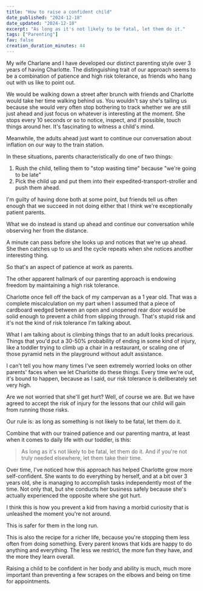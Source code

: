 ```yaml
---
title: "How to raise a confident child"
date_published: "2024-12-18"
date_updated: "2024-12-18"
excerpt: "As long as it's not likely to be fatal, let them do it."
tags: ["Parenting"]
fav: false
creation_duration_minutes: 44
---
```


My wife Charlane and I have developed our distinct parenting style over 3 years of having Charlotte. The distinguishing trait of our approach seems to be a combination of patience and high risk tolerance, as friends who hang out with us like to point out.

We would be walking down a street after brunch with friends and Charlotte would take her time walking behind us. You wouldn't say she's tailing us because she would very often stop bothering to track whether we are still just ahead and just focus on whatever is interesting at the moment. She stops every 10 seconds or so to notice, inspect, and if possible, touch things around her. It's fascinating to witness a child's mind.

Meanwhile, the adults ahead just want to continue our conversation about inflation on our way to the train station.

In these situations, parents characteristically do one of two things:

1. Rush the child, telling them to "stop wasting time" because "we're going to be late"
2. Pick the child up and put them into their expedited-transport-stroller and push them ahead.

I'm guilty of having done both at some point, but friends tell us often enough that we succeed in not doing either that I think we're exceptionally patient parents.

What we do instead is stand up ahead and continue our conversation while observing her from the distance.

A minute can pass before she looks up and notices that we're up ahead. She then catches up to us and the cycle repeats when she notices another interesting thing.

So that's an aspect of patience at work as parents.

The other apparent hallmark of our parenting approach is endowing freedom by maintaining a high risk tolerance.

Charlotte once fell off the back of my campervan as a 1 year old. That was a complete miscalculation on my part when I assumed that a piece of cardboard wedged between an open and unopened rear door would be solid enough to prevent a child from slipping through. That's stupid risk and it's not the kind of risk tolerance I'm talking about.

What I am talking about is climbing things that to an adult looks precarious. Things that you'd put a 30-50% probability of ending in some kind of injury, like a toddler trying to climb up a chair in a restaurant, or scaling one of those pyramid nets in the playground without adult assistance.

I can't tell you how many times I've seen extremely worried looks on other parents' faces when we let Charlotte do these things. Every time we're out, it's bound to happen, because as I said, our risk tolerance is deliberately set very high.

Are we not worried that she'll get hurt? Well, of course we are. But we have agreed to accept the risk of injury for the lessons that our child will gain from running those risks.

Our rule is: as long as something is not likely to be fatal, let them do it.

Combine that with our trained patience and our parenting mantra, at least when it comes to daily life with our toddler, is this:

> As long as it's not likely to be fatal, let them do it. And if you're not truly needed elsewhere, let them take their time.

Over time, I've noticed how this approach has helped Charlotte grow more self-confident. She wants to do everything by herself, and at a bit over 3 years old, she is managing to accomplish tasks independently most of the time. Not only that, but she conducts her business safely because she's actually experienced the opposite where she got hurt.

I think this is how you prevent a kid from having a morbid curiosity that is unleashed the moment you're not around.

This is safer for them in the long run.

This is also the recipe for a richer life, because you're stopping them less often from doing something. Every parent knows that kids are happy to do anything and everything. The less we restrict, the more fun they have, and the more they learn overall.

Raising a child to be confident in her body and ability is much, much more important than preventing a few scrapes on the elbows and being on time for appointments.
